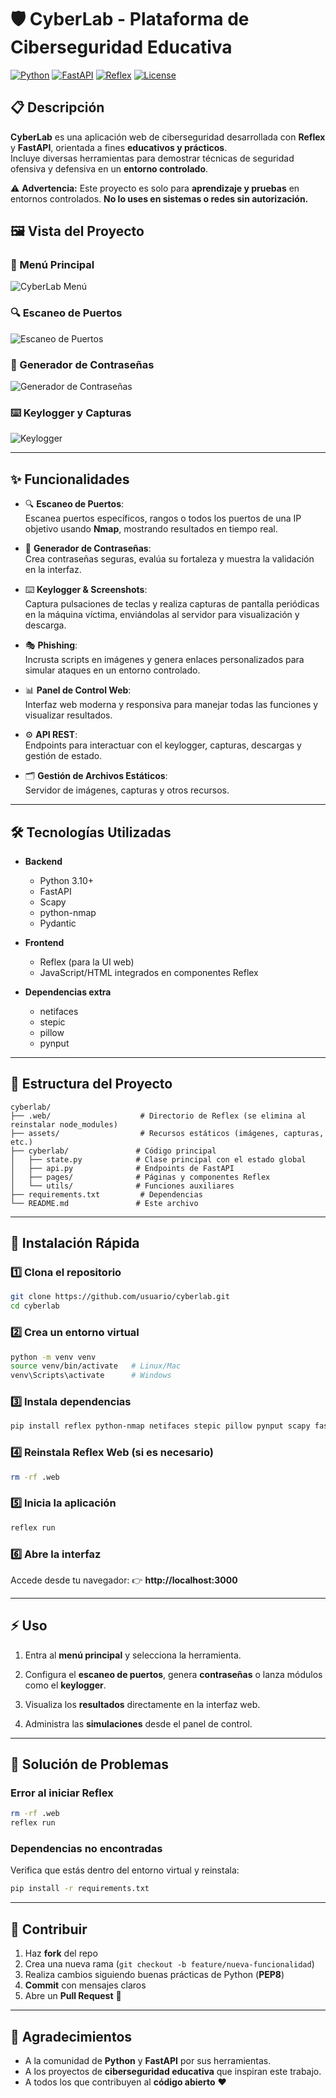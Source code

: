 # 🛡️ CyberLab - Plataforma de Ciberseguridad Educativa

[![Python](https://img.shields.io/badge/Python-3.10+-3776AB?logo=python&logoColor=white)](https://python.org)
[![FastAPI](https://img.shields.io/badge/FastAPI-0.115+-009688?logo=fastapi&logoColor=white)](https://fastapi.tiangolo.com/)
[![Reflex](https://img.shields.io/badge/Reflex-Web%20UI-blueviolet)](https://reflex.dev/)
[![License](https://img.shields.io/badge/License-MIT-yellow.svg)](LICENSE)

## 📋 Descripción

**CyberLab** es una aplicación web de ciberseguridad desarrollada con **Reflex** y **FastAPI**, orientada a fines **educativos y prácticos**.  
Incluye diversas herramientas para demostrar técnicas de seguridad ofensiva y defensiva en un **entorno controlado**.  

⚠️ **Advertencia:** Este proyecto es solo para **aprendizaje y pruebas** en entornos controlados. **No lo uses en sistemas o redes sin autorización.**

## 🖼️ Vista del Proyecto

### 📌 Menú Principal
![CyberLab Menú](menu.png)

### 🔍 Escaneo de Puertos
![Escaneo de Puertos](escaneo.png)

### 🔑 Generador de Contraseñas
![Generador de Contraseñas](contraseña.png)

### ⌨️ Keylogger y Capturas
![Keylogger](keylogger.png)

---

## ✨ Funcionalidades

- 🔍 **Escaneo de Puertos**:  
  Escanea puertos específicos, rangos o todos los puertos de una IP objetivo usando **Nmap**, mostrando resultados en tiempo real.

- 🔑 **Generador de Contraseñas**:  
  Crea contraseñas seguras, evalúa su fortaleza y muestra la validación en la interfaz.

- ⌨️ **Keylogger & Screenshots**:  
  Captura pulsaciones de teclas y realiza capturas de pantalla periódicas en la máquina víctima, enviándolas al servidor para visualización y descarga.

- 🎭 **Phishing**:  
  Incrusta scripts en imágenes y genera enlaces personalizados para simular ataques en un entorno controlado.

- 📊 **Panel de Control Web**:  
  Interfaz web moderna y responsiva para manejar todas las funciones y visualizar resultados.

- ⚙️ **API REST**:  
  Endpoints para interactuar con el keylogger, capturas, descargas y gestión de estado.

- 🗂️ **Gestión de Archivos Estáticos**:  
  Servidor de imágenes, capturas y otros recursos.

---

## 🛠️ Tecnologías Utilizadas

- **Backend**
  - Python 3.10+
  - FastAPI
  - Scapy
  - python-nmap
  - Pydantic

- **Frontend**
  - Reflex (para la UI web)
  - JavaScript/HTML integrados en componentes Reflex

- **Dependencias extra**
  - netifaces
  - stepic
  - pillow
  - pynput

---

## 📁 Estructura del Proyecto

```
cyberlab/
├── .web/                    # Directorio de Reflex (se elimina al reinstalar node_modules)
├── assets/                  # Recursos estáticos (imágenes, capturas, etc.)
├── cyberlab/               # Código principal
│   ├── state.py            # Clase principal con el estado global
│   ├── api.py              # Endpoints de FastAPI
│   ├── pages/              # Páginas y componentes Reflex
│   └── utils/              # Funciones auxiliares
├── requirements.txt         # Dependencias
└── README.md               # Este archivo
```

---

## 🚀 Instalación Rápida

### 1️⃣ Clona el repositorio
```bash
git clone https://github.com/usuario/cyberlab.git
cd cyberlab
```

### 2️⃣ Crea un entorno virtual
```bash
python -m venv venv
source venv/bin/activate   # Linux/Mac
venv\Scripts\activate      # Windows
```

### 3️⃣ Instala dependencias
```bash
pip install reflex python-nmap netifaces stepic pillow pynput scapy fastapi pydantic
```

### 4️⃣ Reinstala Reflex Web (si es necesario)
```bash
rm -rf .web
```

### 5️⃣ Inicia la aplicación
```bash
reflex run
```

### 6️⃣ Abre la interfaz
Accede desde tu navegador:
👉 **http://localhost:3000**

---

## ⚡ Uso

1. Entra al **menú principal** y selecciona la herramienta.

2. Configura el **escaneo de puertos**, genera **contraseñas** o lanza módulos como el **keylogger**.

3. Visualiza los **resultados** directamente en la interfaz web.

4. Administra las **simulaciones** desde el panel de control.

---

## 🔧 Solución de Problemas

### Error al iniciar Reflex
```bash
rm -rf .web
reflex run
```

### Dependencias no encontradas
Verifica que estás dentro del entorno virtual y reinstala:

```bash
pip install -r requirements.txt
```

---

## 🤝 Contribuir

1. Haz **fork** del repo
2. Crea una nueva rama (`git checkout -b feature/nueva-funcionalidad`)
3. Realiza cambios siguiendo buenas prácticas de Python (**PEP8**)
4. **Commit** con mensajes claros
5. Abre un **Pull Request** 🚀

---

## 🙏 Agradecimientos

- A la comunidad de **Python** y **FastAPI** por sus herramientas.
- A los proyectos de **ciberseguridad educativa** que inspiran este trabajo.
- A todos los que contribuyen al **código abierto** ❤️
